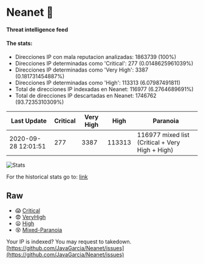 # Neanet :hocho:
#### Threat intelligence feed
#### The stats:

- Direcciones IP con mala reputacion analizadas: 1863739 (100%)
- Direcciones IP determinadas como 'Critical':  277 (0.0148625961039%)
- Direcciones IP determinadas como 'Very High':  3387 (0.181731454887%)
- Direcciones IP determinadas como 'High':  113313 (6.07987491811)
- Total de direcciones IP indexadas en Neanet:  116977 (6.2764689691%)
- Total de direcciones IP descartadas en Neanet:  1746762 (93.7235310309%)

| Last Update | Critical | Very High | High | Paranoia |
| --- | --- | --- | --- | --- |
| 2020-09-28 12:01:51 | 277 | 3387 | 113313 | 116977 mixed list (Critical + Very High + High)|

![Stats](https://docs.google.com/spreadsheets/d/e/2PACX-1vSnaNMIXVabIpDJjufMlzH7poXnshF3mgd8Is1g9ytUEzVsP5my4Trn8f-xkoLLQ38xpL3HtmUexLo6/pubchart?oid=501124687&format=image)

For the historical stats go to: [link](/stats.csv)
## Raw
- :scream: [Critical](https://raw.githubusercontent.com/JavaGarcia/Neanet/master/blacklists/neanet_critical.txt)
- :fearful: [VeryHigh](https://raw.githubusercontent.com/JavaGarcia/Neanet/master/blacklists/neanet_veryHigh.txtt)
- :frowning: [High](https://raw.githubusercontent.com/JavaGarcia/Neanet/master/blacklists/neanet_high.txt)
- :dizzy_face: [Mixed-Paranoia](https://raw.githubusercontent.com/JavaGarcia/Neanet/master/blacklists/neanet_all.txt)


Your IP is indexed? You may request to takedown. [https://github.com/JavaGarcia/Neanet/issues](https://github.com/JavaGarcia/Neanet/issues)



















































































































































































































































































































































































































































































































































































































































































































































































































































































































































































































































































































